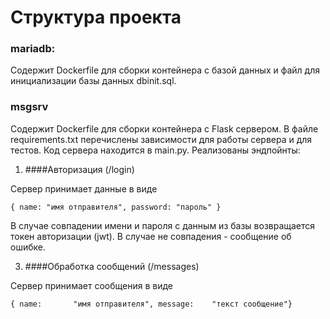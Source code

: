 # Структура проекта

### mariadb:
Содержит Dockerfile для сборки контейнера с базой данных и файл для инициализации базы данных dbinit.sql.

### msgsrv
Содержит Dockerfile для сборки контейнера с Flask сервером.
В файле requirements.txt перечислены зависимости для работы сервера и для тестов. 
Код сервера находится в main.py. Реализованы эндпойнты:
1. ####Авторизация (/login)

Сервер принимает данные в виде

`{ name: "имя отправителя", password: "пароль" }`

В случае совпадении имени и пароля с данным из базы возвращается токен авторизации (jwt).
В случае не совпадения - сообщение об ошибке.

3. ####Обработка сообщений (/messages)

Сервер принимает сообщения в виде

`{ name:       "имя отправителя", message:    "текст сообщение"}`


